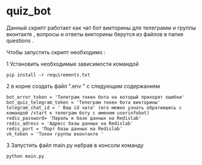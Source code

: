 # quiz_bot

Данный скрипт работает как чат бот викторины для телеграмм и группы вконтакте , вопросы и ответы  викторины берутся из файлов в папке questions .

Чтобы запустить скрипт необходимо :

1 Установить необходимые зависимости командой

    pip install -r requirements.txt
    
    
2 в корне создать файл ".env " с следующим содержанием

    bot_error_token = 'Телеграм токен бота на который приходят ошибки'
    bot_quiz_telegram_token = 'Телеграм токен бота викторины'
    telegram_chat_id = ' Ваш id чата' (его можно узнать обратившись с командой /start к телеграм боту с именем userinfobot)
    redis_password= 'Пароль к базе данных на Redislab'
    redis_adress = 'Адресс базы данных на Redislab'
    redis_port = 'Порт базы данных на Redislab'
    vk_token = 'Токен группы вконтакте ' 
    
3 Запустить файл main.py набрав в консоли команду

    python main.py
